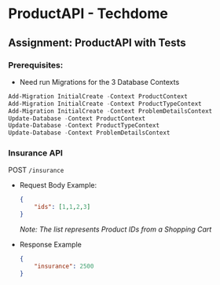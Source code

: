 # ProductAPI - Techdome

## Assignment: ProductAPI with Tests

### Prerequisites:

* Need run Migrations for the 3 Database Contexts

```powershell
Add-Migration InitialCreate -Context ProductContext
Add-Migration InitialCreate -Context ProductTypeContext
Add-Migration InitialCreate -Context ProblemDetailsContext
Update-Database -Context ProductContext
Update-Database -Context ProductTypeContext
Update-Database -Context ProblemDetailsContext
```

### Insurance API

POST `/insurance`

* Request Body Example:

	```json
	{
		"ids": [1,1,2,3]
	}
	```
	
	*Note: The list represents Product IDs from a Shopping Cart*
	
* Response Example

	```json
	{
		"insurance": 2500
	}
	```
